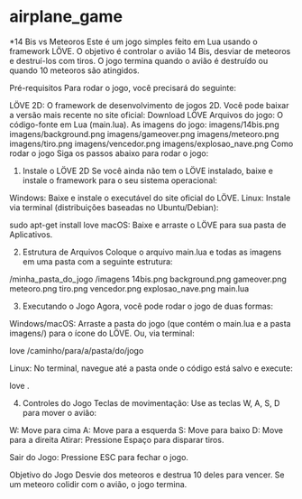 # airplane_game

*14 Bis vs Meteoros
Este é um jogo simples feito em Lua usando o framework LÖVE. O objetivo é controlar o avião 14 Bis, desviar de meteoros e destruí-los com tiros. O jogo termina quando o avião é destruído ou quando 10 meteoros são atingidos.

Pré-requisitos
Para rodar o jogo, você precisará do seguinte:

LÖVE 2D: O framework de desenvolvimento de jogos 2D. Você pode baixar a versão mais recente no site oficial:
Download LÖVE
Arquivos do jogo:
O código-fonte em Lua (main.lua).
As imagens do jogo:
imagens/14bis.png
imagens/background.png
imagens/gameover.png
imagens/meteoro.png
imagens/tiro.png
imagens/vencedor.png
imagens/explosao_nave.png
Como rodar o jogo
Siga os passos abaixo para rodar o jogo:

1. Instale o LÖVE 2D
Se você ainda não tem o LÖVE instalado, baixe e instale o framework para o seu sistema operacional:

Windows: Baixe e instale o executável do site oficial do LÖVE.
Linux: Instale via terminal (distribuições baseadas no Ubuntu/Debian):

sudo apt-get install love
macOS: Baixe e arraste o LÖVE para sua pasta de Aplicativos.


2. Estrutura de Arquivos
Coloque o arquivo main.lua e todas as imagens em uma pasta com a seguinte estrutura:

/minha_pasta_do_jogo
    /imagens
        14bis.png
        background.png
        gameover.png
        meteoro.png
        tiro.png
        vencedor.png
        explosao_nave.png
    main.lua


3. Executando o Jogo
Agora, você pode rodar o jogo de duas formas:

Windows/macOS:
Arraste a pasta do jogo (que contém o main.lua e a pasta imagens/) para o ícone do LÖVE.
Ou, via terminal:

love /caminho/para/a/pasta/do/jogo

Linux:
No terminal, navegue até a pasta onde o código está salvo e execute:

love .


4. Controles do Jogo
Teclas de movimentação:
Use as teclas W, A, S, D para mover o avião:

W: Move para cima
A: Move para a esquerda
S: Move para baixo
D: Move para a direita
Atirar:
Pressione Espaço para disparar tiros.

Sair do Jogo:
Pressione ESC para fechar o jogo.

Objetivo do Jogo
Desvie dos meteoros e destrua 10 deles para vencer.
Se um meteoro colidir com o avião, o jogo termina.
